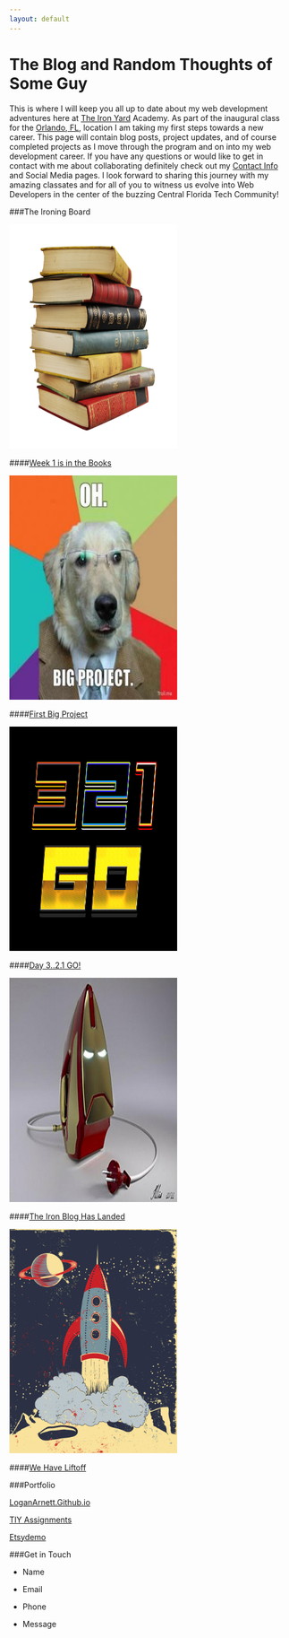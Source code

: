 ```yaml
---
layout: default
---
```


# The Blog and Random Thoughts of Some Guy
This is where I will keep you all up to date about my web development
adventures here at [The Iron Yard](http://theironyard.com/) Academy. As part
of the inaugural class for the [Orlando, FL](http://theironyard.com/locations/orlando/), location I
am taking my first steps towards a new career. This page will contain blog posts,
project updates, and of course completed projects as I move through the program
and on into my web development career. If you have any questions or would like 
to get in contact with me about collaborating definitely check out my [Contact Info](#contact)
and Social Media pages. I look forward to sharing this journey with my amazing
classates and for all of you to witness us evolve into Web Developers in the 
center of the buzzing Central Florida Tech Community!

###The Ironing Board

<p id="post"><a href="http://loganarnett.github.io/2014/09/26/Week-1-is-in-the-Books"><img src="images/books.jpg" alt="" width="300" height="400"></a></p>

####[Week 1 is in the Books](http://loganarnett.github.io/2014/09/26/Week-1-is-in-the-Books)

<p id="post"><a href="http://loganarnett.github.io/2014/09/25/First-Big-Project"><img src="images/dogproject.jpg" alt="" width="300" height="400"></a></p>

####[First Big Project](http://loganarnett.github.io/2014/09/25/First-Big-Project)

<p id="post"><a href="http://loganarnett.github.io/2014/09/24/Day-3-2-1-Go"><img src="images/321go.jpg" alt="" width="300" height="400"></a></p>

####[Day 3..2.1 GO!](/2014/09/24/Day-3-2-1-Go)

<p id="post"><a href="http://loganarnett.github.io/2014/09/23/The-Iron-Blog-Has-Landed"><img src="images/ironman.jpg" alt="" width="300" height="400"></a></p>

####[The Iron Blog Has Landed](/2014/09/23/The-Iron-Blog-Has-Landed)

<p id="post"><a href="http://loganarnett.github.io/2014/09/22/We-Have-Liftoff"><img src="images/liftoff.png" alt="" width="300" height="400"></a></p>

####[We Have Liftoff](/2014/09/22/We-Have-Liftoff)




###Portfolio

[LoganArnett.Github.io](https://github.com/LoganArnett/LoganArnett.github.io)

[TIY Assignments](https://github.com/LoganArnett/TIY-Assignments)

[Etsydemo](https://github.com/LoganArnett/etsydemo)



###Get in Touch

* Name

* Email
 
* Phone

* Message






